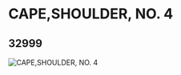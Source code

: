 # CAPE,SHOULDER, NO. 4
## 32999
![CAPE,SHOULDER, NO. 4](https://lc-www-live-s.legocdn.com/media/bricks/5/2/6186224.jpg)